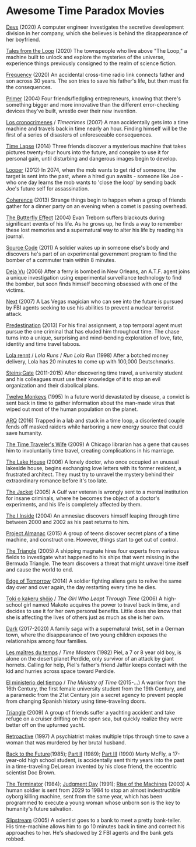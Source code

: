 # Awesome Time Paradox Movies

[Devs](https://www.imdb.com/title/tt8134186/) (2020)
A computer engineer investigates the secretive development division in her company, which she believes is behind the disappearance of her boyfriend.

[Tales from the Loop](https://www.imdb.com/title/tt8741290/) (2020)
The townspeople who live above "The Loop," a machine built to unlock and explore the mysteries of the universe, experience things previously consigned to the realm of science fiction.

[Frequency](https://www.imdb.com/title/tt0186151/) (2020)
An accidental cross-time radio link connects father and son across 30 years. The son tries to save his father's life, but then must fix the consequences.

[Primer](https://www.imdb.com/title/tt0390384/) (2004)
Four friends/fledgling entrepreneurs, knowing that there's something bigger and more innovative than the different error-checking devices they've built, wrestle over their new invention.

[Los cronocrímenes](https://www.imdb.com/title/tt0480669/) / _Timecrimes_ (2007)
A man accidentally gets into a time machine and travels back in time nearly an hour. Finding himself will be the first of a series of disasters of unforeseeable consequences.

[Time Lapse](https://www.imdb.com/title/tt2669336/) (2014)
Three friends discover a mysterious machine that takes pictures twenty-four hours into the future, and conspire to use it for personal gain, until disturbing and dangerous images begin to develop.

[Looper](https://www.imdb.com/title/tt1276104/) (2012)
In 2074, when the mob wants to get rid of someone, the target is sent into the past, where a hired gun awaits - someone like Joe - who one day learns the mob wants to 'close the loop' by sending back Joe's future self for assassination.

[Coherence](https://www.imdb.com/title/tt2866360/) (2013)
Strange things begin to happen when a group of friends gather for a dinner party on an evening when a comet is passing overhead.

[The Butterfly Effect](https://www.imdb.com/title/tt0289879/) (2004)
Evan Treborn suffers blackouts during significant events of his life. As he grows up, he finds a way to remember these lost memories and a supernatural way to alter his life by reading his journal.

[Source Code](https://www.imdb.com/title/tt0945513/) (2011)
A soldier wakes up in someone else's body and discovers he's part of an experimental government program to find the bomber of a commuter train within 8 minutes.

[Deja Vu](https://www.imdb.com/title/tt0453467/) (2006)
After a ferry is bombed in New Orleans, an A.T.F. agent joins a unique investigation using experimental surveillance technology to find the bomber, but soon finds himself becoming obsessed with one of the victims.

[Next](https://www.imdb.com/title/tt0435705/) (2007)
A Las Vegas magician who can see into the future is pursued by FBI agents seeking to use his abilities to prevent a nuclear terrorist attack.

[Predestination](https://www.imdb.com/title/tt2397535/) (2013)
For his final assignment, a top temporal agent must pursue the one criminal that has eluded him throughout time. The chase turns into a unique, surprising and mind-bending exploration of love, fate, identity and time travel taboos.

[Lola rennt](https://www.imdb.com/title/tt0130827/) / _Lola Runs_ / _Run Lola Run_ (1998)
After a botched money delivery, Lola has 20 minutes to come up with 100,000 Deutschmarks.

[Steins;Gate](https://www.imdb.com/title/tt1910272/) (2011-2015)
After discovering time travel, a university student and his colleagues must use their knowledge of it to stop an evil organization and their diabolical plans.

[Twelve Monkeys](https://www.imdb.com/title/tt0114746/) (1995)
In a future world devastated by disease, a convict is sent back in time to gather information about the man-made virus that wiped out most of the human population on the planet.

[ARQ](https://www.imdb.com/title/tt5640450/) (2016)
Trapped in a lab and stuck in a time loop, a disoriented couple fends off masked raiders while harboring a new energy source that could save humanity.

[The Time Traveler's Wife](https://www.imdb.com/title/tt0452694/) (2009)
A Chicago librarian has a gene that causes him to involuntarily time travel, creating complications in his marriage.

[The Lake House](https://www.imdb.com/title/tt0410297/) (2006)
A lonely doctor, who once occupied an unusual lakeside house, begins exchanging love letters with its former resident, a frustrated architect. They must try to unravel the mystery behind their extraordinary romance before it's too late.

[The Jacket](https://www.imdb.com/title/tt0366627/) (2005)
A Gulf war veteran is wrongly sent to a mental institution for insane criminals, where he becomes the object of a doctor's experiments, and his life is completely affected by them.

[The I Inside](https://www.imdb.com/title/tt0325596/) (2004)
An amnesiac discovers himself leaping through time between 2000 and 2002 as his past returns to him.

[Project Almanac](https://www.imdb.com/title/tt2436386/) (2015)
A group of teens discover secret plans of a time machine, and construct one. However, things start to get out of control.

[The Triangle](https://www.imdb.com/title/tt0452573/) (2005)
A shipping magnate hires four experts from various fields to investigate what happened to his ships that went missing in the Bermuda Triangle. The team discovers a threat that might unravel time itself and cause the world to end.

[Edge of Tomorrow](https://www.imdb.com/title/tt1631867/) (2014)
A soldier fighting aliens gets to relive the same day over and over again, the day restarting every time he dies.

[Toki o kakeru shôjo](https://www.imdb.com/title/tt0808506/) / _The Girl Who Leapt Through Time_ (2006)
A high-school girl named Makoto acquires the power to travel back in time, and decides to use it for her own personal benefits. Little does she know that she is affecting the lives of others just as much as she is her own.

[Dark](https://www.imdb.com/title/tt5753856/) (2017-2020)
A family saga with a supernatural twist, set in a German town, where the disappearance of two young children exposes the relationships among four families.

[Les maîtres du temps](https://www.imdb.com/title/tt0084315/) / _Time Masters_ (1982)
Piel, a 7 or 8 year old boy, is alone on the desert planet Perdide, only survivor of an attack by giant hornets. Calling for help, Piel's father's friend Jaffar keeps contact with the kid and hurries across space toward Perdide.

[El ministerio del tiempo](https://www.imdb.com/title/tt4136774/) / _The Ministry of Time_ (2015-...)
A warrior from the 16th Century, the first female university student from the 19th Century, and a paramedic from the 21st Century join a secret agency to prevent people from changing Spanish history using time-traveling doors.

[Triangle](https://www.imdb.com/title/tt1187064/) (2009)
A group of friends suffer a yachting accident and take refuge on a cruiser drifting on the open sea, but quickly realize they were better off on the upturned yacht.

[Retroactive](https://www.imdb.com/title/tt0117468/) (1997)
A psychiatrist makes multiple trips through time to save a woman that was murdered by her brutal husband.

[Back to the Future](https://www.imdb.com/title/tt0088763/)(1985); [Part II](https://www.imdb.com/title/tt0096874/) (1989); [Part III](https://www.imdb.com/title/tt0099088/) (1990)
Marty McFly, a 17-year-old high school student, is accidentally sent thirty years into the past in a time-traveling DeLorean invented by his close friend, the eccentric scientist Doc Brown.

[The Terminator](https://www.imdb.com/title/tt0088247/) (1984); [Judgment Day](https://www.imdb.com/title/tt0103064/) (1991); [Rise of the Machines](https://www.imdb.com/title/tt0181852/) (2003)
A human soldier is sent from 2029 to 1984 to stop an almost indestructible cyborg killing machine, sent from the same year, which has been programmed to execute a young woman whose unborn son is the key to humanity's future salvation.

[Slipstream](https://www.imdb.com/title/tt0381601) (2005)
A scientist goes to a bank to meet a pretty bank-teller. His time-machine allows him to go 10 minutes back in time and correct his approaches to her. He's shadowed by 2 FBI agents and the bank gets robbed.
